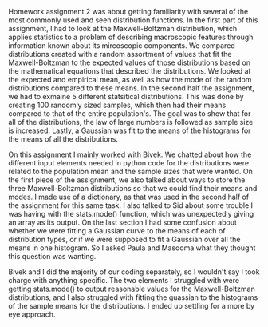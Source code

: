 Homework assignment 2 was about getting familiarity with several of the most commonly used and seen distribution functions. In the first part of this assignment, I had to look at the Maxwell-Boltzman distribution, which applies statistics to a problem of describing macroscopic features through information known about its mircoscopic components. We compared distributions created with a random assortment of values that fit the Maxwell-Boltzman to the expected values of those distributions based on the mathematical equations that described the distributions. We looked at the expected and empirical mean, as well as how the mode of the random distributions compared to these means. In the second half the assignment, we had to exmaine 5 different statsitical distributions. This was done by creating 100 randomly sized samples, which then had their means compared to that of the entire population's. The goal was to show that for all of the distributions, the law of large numbers is followed as sample size is increased. Lastly, a Gaussian was fit to the means of the histograms for the means of all the distributions.

On this assignment I mainly worked with Bivek. We chatted about how the different input elements needed in python code for the distributions were related to the population mean and the sample sizes that were wanted. On the first piece of the assignment, we also talked about ways to store the three Maxwell-Boltzman distributions so that we could find their means and modes. I made use of a dictionary, as that was used in the second half of the assignment for this same task. I also talked to Sid about some trouble I was having with the stats.mode() function, which was unexpectedly giving an array as its output. On the last section I had some confusion about whether we were fitting a Gaussian curve to the means of each of distribution types, or if we were supposed to fit a Gaussian over all the means in one histogram. So I asked Paula and Masooma what they thought this question was wanting. 

Bivek and I did the majority of our coding separately, so I wouldn't say I took charge with anything specific. The two elements I struggled with were getting stats.mode() to output reasonable values for the Maxwell-Boltzman distributions, and I also struggled with fitting the guassian to the histograms of the sample means for the distributions. I ended up settling for a more by eye approach.
